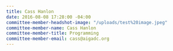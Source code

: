 ```yaml
---
title: Cass Hanlon
date: 2016-08-08 17:28:00 -04:00
committee-member-headshot-image: "/uploads/test%20image.jpeg"
committee-member-name: Cass Hanlon
committee-member-title: Programming
committee-member-email: cass@aigadc.org
---
```


